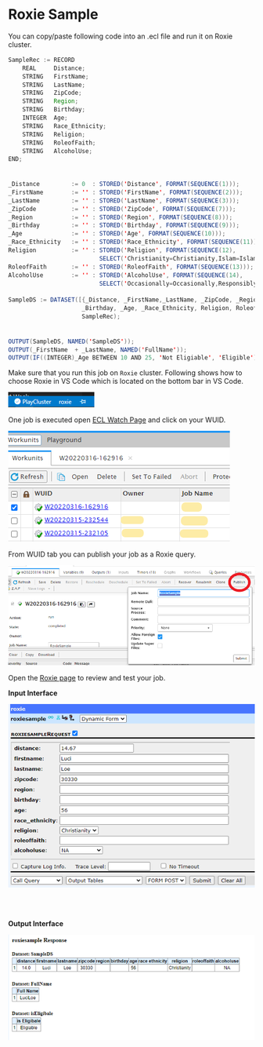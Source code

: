 
# Roxie Sample

You can copy/paste following code into an .ecl file and run it on Roxie cluster.



```java
SampleRec := RECORD
    REAL     Distance;     
    STRING   FirstName;     
    STRING   LastName;    
    STRING   ZipCode;     
    STRING   Region;      
    STRING   Birthday;      
    INTEGER  Age;     
    STRING   Race_Ethnicity;
    STRING   Religion;
    STRING   RoleofFaith;   
    STRING   AlcoholUse;
END;  


_Distance         := 0  : STORED('Distance', FORMAT(SEQUENCE(1)));
_FirstName        := '' : STORED('FirstName', FORMAT(SEQUENCE(2)));
_LastName         := '' : STORED('LastName', FORMAT(SEQUENCE(3)));
_ZipCode          := '' : STORED('ZipCode', FORMAT(SEQUENCE(7)));
_Region           := '' : STORED('Region', FORMAT(SEQUENCE(8)));
_Birthday         := '' : STORED('Birthday', FORMAT(SEQUENCE(9)));
_Age              := '' : STORED('Age', FORMAT(SEQUENCE(10)));
_Race_Ethnicity   := '' : STORED('Race_Ethnicity', FORMAT(SEQUENCE(11)));
Religion          := '' : STORED('Religion', FORMAT(SEQUENCE(12), 
                          SELECT('Christianity=Christianity,Islam=Islam,Judaism=Judaism,NA=NA')));
RoleofFaith       := '' : STORED('RoleofFaith', FORMAT(SEQUENCE(13)));
AlcoholUse        := '' : STORED('AlcoholUse', FORMAT(SEQUENCE(14), 
                          SELECT('Occasionally=Occasionally,Responsibly=Responsibly,Irresponsibly=Irresponsibly, NA=NA')));

SampleDS := DATASET([{_Distance, _FirstName,_LastName, _ZipCode, _Region, 
                     _Birthday, _Age, _Race_Ethnicity, Religion, RoleofFaith, AlcoholUse}], 
                     SampleRec);


OUTPUT(SampleDS, NAMED('SampleDS'));
OUTPUT(_FirstName  + _LastName, NAMED('FullName'));
OUTPUT(IF((INTEGER)_Age BETWEEN 10 AND 25, 'Not Eligiable', 'Eligible'), NAMED('isEligiable'));
```

Make sure that you run this job on `Roxie` cluster. Following shows how to choose Roxie in VS Code which is located on the bottom bar in VS Code.

![](./images/vsRoxie.png)


One job is executed open [ECL Watch Page](http://40.76.26.67:8010) and click on your WUID.

![](./images/Watchpage.png)

From WUID tab you can publish your job as a Roxie query.

![](./images/publishRoxie.png)

Open the [Roxie page](http://40.76.26.67:8002) to review and test your job. 

__Input Interface__

![RoxieInput](./images/input.png)

</br>
</br>

__Output Interface__

![RoxieInput](./images/result.png)


